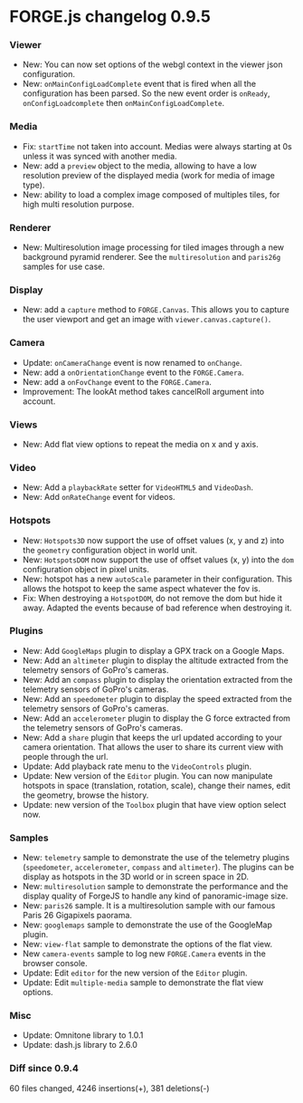 # FORGE.js changelog 0.9.5

### Viewer

- New: You can now set options of the webgl context in the viewer json configuration.
- New: `onMainConfigLoadComplete` event that is fired when all the configuration has been parsed. So the new event order is `onReady`, `onConfigLoadcomplete` then `onMainConfigLoadComplete`.

### Media

- Fix: `startTime` not taken into account. Medias were always starting at 0s unless it was synced with another media.
- New: add a `preview` object to the media, allowing to have a low resolution preview of the displayed media (work for media of image type).
- New: ability to load a complex image composed of multiples tiles, for high multi resolution purpose.

### Renderer 

- New: Multiresolution image processing for tiled images through a new background pyramid renderer. See the `multiresolution` and `paris26g` samples for use case.

### Display

- New: add a `capture` method to `FORGE.Canvas`. This allows you to capture the user viewport and get an image with `viewer.canvas.capture()`.

### Camera

- Update: `onCameraChange` event is now renamed to `onChange`.
- New: add a `onOrientationChange` event to the `FORGE.Camera`.
- New: add a `onFovChange` event to the `FORGE.Camera`.
- Improvement: The lookAt method takes cancelRoll argument into account.

### Views

- New: Add flat view options to repeat the media on x and y axis.

### Video

- New: Add a `playbackRate` setter for `VideoHTML5` and `VideoDash`.
- New: Add `onRateChange` event for videos.

### Hotspots

- New: `Hotspots3D` now support the use of offset values (x, y and z) into the `geometry` configuration object in world unit.
- New: `HotspotsDOM` now support the use of offset values (x, y) into the `dom` configuration object in pixel units.
- New: hotspot has a new `autoScale` parameter in their configuration. This allows the hotspot to keep the same aspect whatever the fov is.
- Fix: When destroying a `HotspotDOM`, do not remove the dom but hide it away. Adapted the events because of bad reference when destroying it.

### Plugins

- New: Add `GoogleMaps` plugin to display a GPX track on a Google Maps.
- New: Add an `altimeter` plugin to display the altitude extracted from the telemetry sensors of GoPro's cameras.
- New: Add an `compass` plugin to display the orientation extracted from the telemetry sensors of GoPro's cameras.
- New: Add an `speedometer` plugin to display the speed extracted from the telemetry sensors of GoPro's cameras.
- New: Add an `accelerometer` plugin to display the G force extracted from the telemetry sensors of GoPro's cameras.
- New: Add a `share` plugin that keeps the url updated according to your camera orientation. That allows the user to share its current view with people through the url.
- Update: Add playback rate menu to the `VideoControls` plugin.
- Update: New version of the `Editor` plugin. You can now manipulate hotspots in space (translation, rotation, scale), change their names, edit the geometry, browse the history.
- Update: new version of the `Toolbox` plugin that have view option select now.

### Samples

- New: `telemetry` sample to demonstrate the use of the telemetry plugins (`speedometer`, `accelerometer`, `compass` and `altimeter`). The plugins can be display as hotspots in the 3D world or in screen space in 2D.
- New: `multiresolution` sample to demonstrate the performance and the display quality of ForgeJS to handle any kind of panoramic-image size.
- New: `paris26` sample. It is a multiresolution sample with our famous Paris 26 Gigapixels paorama.
- New: `googlemaps` sample to demonstrate the use of the GoogleMap plugin.
- New: `view-flat` sample to demonstrate the options of the flat view.
- New `camera-events` sample to log new `FORGE.Camera` events in the browser console.
- Update: Edit `editor` for the new version of the `Editor` plugin.
- Update: Edit `multiple-media` sample to demonstrate the flat view options.

### Misc

- Update: Omnitone library to 1.0.1
- Update: dash.js library to 2.6.0

### Diff since 0.9.4

60 files changed, 4246 insertions(+), 381 deletions(-)
